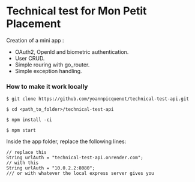 # Technical test for Mon Petit Placement


Creation of a mini app : 

- OAuth2, OpenId and biometric authentication.
- User CRUD.
- Simple rouring with go_router.
- Simple exception handling.



### How to make it work locally

`$ git clone https://github.com/yoannpicquenot/technical-test-api.git`

`$ cd <path_to_folder>/technical-test-api`

`$ npm install -ci`

`$ npm start`

Inside the app folder, replace the following lines:

    // replace this
	String urlAuth = "technical-test-api.onrender.com";
	// with this
	String urlAuth = "10.0.2.2:8080"; 
	/// or with whatever the local express server gives you